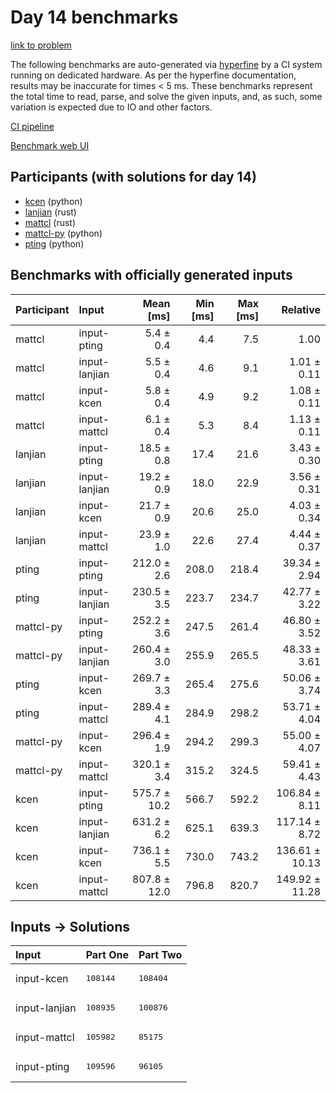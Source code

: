 # Day 14 benchmarks

[link to problem](https://adventofcode.com/2023/day/14)

The following benchmarks are auto-generated via
[hyperfine](https://github.com/sharkdp/hyperfine) by a CI system running on
dedicated hardware. As per the hyperfine documentation, results may be
inaccurate for times < 5 ms. These benchmarks represent the total time to read,
parse, and solve the given inputs, and, as such, some variation is expected due
to IO and other factors.

[CI pipeline](http://ci.papercode.net:8080/teams/main/pipelines/aoc2023)

[Benchmark web UI](https://aoc.ancalagon.black)


## Participants (with solutions for day 14)

- [kcen](https://github.com/kcen/aoc2023) (python)
- [lanjian](https://github.com/lanjian/aoc-2023) (rust)
- [mattcl](https://github.com/mattcl/aoc2023) (rust)
- [mattcl-py](https://github.com/mattcl/aoc2023-py) (python)
- [pting](https://github.com/pting/aoc2023) (python)


## Benchmarks with officially generated inputs

| Participant | Input | Mean [ms] | Min [ms] | Max [ms] | Relative |
|:---|:---|---:|---:|---:|---:|
| mattcl | input-pting | 5.4 ± 0.4 | 4.4 | 7.5 | 1.00 |
| mattcl | input-lanjian | 5.5 ± 0.4 | 4.6 | 9.1 | 1.01 ± 0.11 |
| mattcl | input-kcen | 5.8 ± 0.4 | 4.9 | 9.2 | 1.08 ± 0.11 |
| mattcl | input-mattcl | 6.1 ± 0.4 | 5.3 | 8.4 | 1.13 ± 0.11 |
| lanjian | input-pting | 18.5 ± 0.8 | 17.4 | 21.6 | 3.43 ± 0.30 |
| lanjian | input-lanjian | 19.2 ± 0.9 | 18.0 | 22.9 | 3.56 ± 0.31 |
| lanjian | input-kcen | 21.7 ± 0.9 | 20.6 | 25.0 | 4.03 ± 0.34 |
| lanjian | input-mattcl | 23.9 ± 1.0 | 22.6 | 27.4 | 4.44 ± 0.37 |
| pting | input-pting | 212.0 ± 2.6 | 208.0 | 218.4 | 39.34 ± 2.94 |
| pting | input-lanjian | 230.5 ± 3.5 | 223.7 | 234.7 | 42.77 ± 3.22 |
| mattcl-py | input-pting | 252.2 ± 3.6 | 247.5 | 261.4 | 46.80 ± 3.52 |
| mattcl-py | input-lanjian | 260.4 ± 3.0 | 255.9 | 265.5 | 48.33 ± 3.61 |
| pting | input-kcen | 269.7 ± 3.3 | 265.4 | 275.6 | 50.06 ± 3.74 |
| pting | input-mattcl | 289.4 ± 4.1 | 284.9 | 298.2 | 53.71 ± 4.04 |
| mattcl-py | input-kcen | 296.4 ± 1.9 | 294.2 | 299.3 | 55.00 ± 4.07 |
| mattcl-py | input-mattcl | 320.1 ± 3.4 | 315.2 | 324.5 | 59.41 ± 4.43 |
| kcen | input-pting | 575.7 ± 10.2 | 566.7 | 592.2 | 106.84 ± 8.11 |
| kcen | input-lanjian | 631.2 ± 6.2 | 625.1 | 639.3 | 117.14 ± 8.72 |
| kcen | input-kcen | 736.1 ± 5.5 | 730.0 | 743.2 | 136.61 ± 10.13 |
| kcen | input-mattcl | 807.8 ± 12.0 | 796.8 | 820.7 | 149.92 ± 11.28 |


## Inputs -> Solutions

| Input | Part One | Part Two |
|:---|:---|:---|
|input-kcen|<pre>108144</pre>|<pre>108404</pre>|
|input-lanjian|<pre>108935</pre>|<pre>100876</pre>|
|input-mattcl|<pre>105982</pre>|<pre>85175</pre>|
|input-pting|<pre>109596</pre>|<pre>96105</pre>|